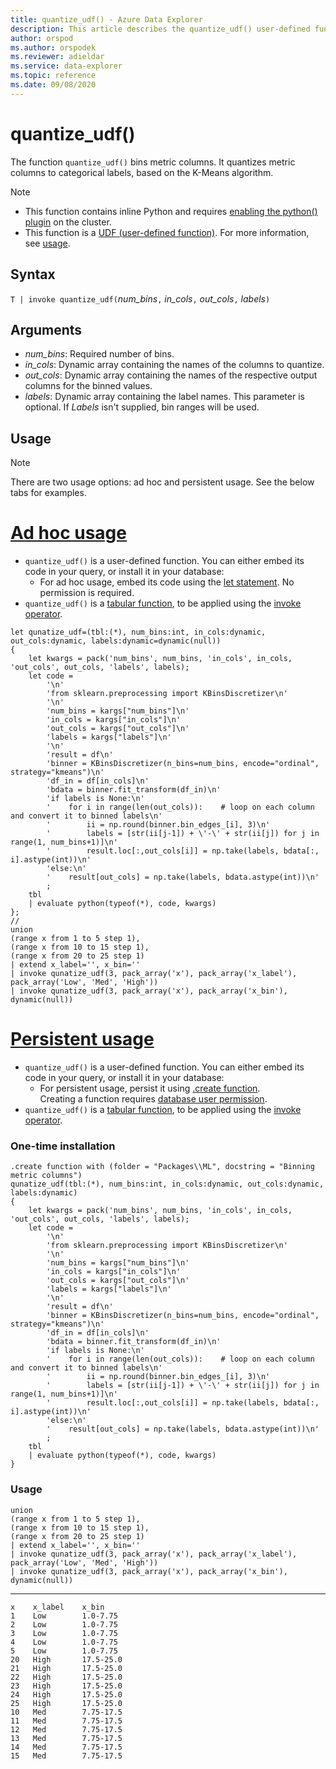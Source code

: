 ```yaml
---
title: quantize_udf() - Azure Data Explorer
description: This article describes the quantize_udf() user-defined function in Azure Data Explorer.
author: orspod
ms.author: orspodek
ms.reviewer: adieldar
ms.service: data-explorer
ms.topic: reference
ms.date: 09/08/2020
---
```

# quantize_udf()


The function `quantize_udf()` bins metric columns. It quantizes metric columns to categorical labels, based on the K-Means algorithm.

> [!NOTE]
>* This function contains inline Python and requires [enabling the python() plugin](../query/pythonplugin.md#enable-the-plugin) on the cluster.
>* This function is a [UDF (user-defined function)](../query/functions/user-defined-functions.md). For more information, see [usage](#usage).

## Syntax

`T | invoke quantize_udf(`*num_bins*`,` *in_cols*`,` *out_cols*`,` *labels*`)`

## Arguments

* *num_bins*: Required number of bins.
* *in_cols*: Dynamic array containing the names of the columns to quantize.
* *out_cols*: Dynamic array containing the names of the respective output columns for the binned values.
* *labels*: Dynamic array containing the label names. This parameter is optional. If *Labels* isn't supplied, bin ranges will be used.

## Usage

> [!NOTE]
> There are two usage options: ad hoc and persistent usage. See the below tabs for examples.

# [Ad hoc usage](#tab/adhoc)

* `quantize_udf()` is a user-defined function. You can either embed its code in your query, or install it in your database:
    * For ad hoc usage, embed its code using the [let statement](../query/letstatement.md). No permission is required.
* `quantize_udf()` is a [tabular function](../query/functions/user-defined-functions.md#tabular-function), to be applied using the [invoke operator](../query/invokeoperator.md).

<!-- csl: https://help.kusto.windows.net:443/Samples -->
```kusto
let qunatize_udf=(tbl:(*), num_bins:int, in_cols:dynamic, out_cols:dynamic, labels:dynamic=dynamic(null))
{
    let kwargs = pack('num_bins', num_bins, 'in_cols', in_cols, 'out_cols', out_cols, 'labels', labels);
    let code =
        '\n'
        'from sklearn.preprocessing import KBinsDiscretizer\n'
        '\n'
        'num_bins = kargs["num_bins"]\n'
        'in_cols = kargs["in_cols"]\n'
        'out_cols = kargs["out_cols"]\n'
        'labels = kargs["labels"]\n'
        '\n'
        'result = df\n'
        'binner = KBinsDiscretizer(n_bins=num_bins, encode="ordinal", strategy="kmeans")\n'
        'df_in = df[in_cols]\n'
        'bdata = binner.fit_transform(df_in)\n'
        'if labels is None:\n'
        '    for i in range(len(out_cols)):    # loop on each column and convert it to binned labels\n'
        '        ii = np.round(binner.bin_edges_[i], 3)\n'
        '        labels = [str(ii[j-1]) + \'-\' + str(ii[j]) for j in range(1, num_bins+1)]\n'
        '        result.loc[:,out_cols[i]] = np.take(labels, bdata[:, i].astype(int))\n'
        'else:\n'
        '    result[out_cols] = np.take(labels, bdata.astype(int))\n'
        ;
    tbl
    | evaluate python(typeof(*), code, kwargs)
};
//
union 
(range x from 1 to 5 step 1),
(range x from 10 to 15 step 1),
(range x from 20 to 25 step 1)
| extend x_label='', x_bin=''
| invoke qunatize_udf(3, pack_array('x'), pack_array('x_label'), pack_array('Low', 'Med', 'High'))
| invoke qunatize_udf(3, pack_array('x'), pack_array('x_bin'), dynamic(null))
```

# [Persistent usage](#tab/persistent)

* `quantize_udf()` is a user-defined function. You can either embed its code in your query, or install it in your database:
    * For persistent usage, persist it using [.create function](../management/create-function.md). <br>
        Creating a function requires [database user permission](../management/access-control/role-based-authorization.md).
* `quantize_udf()` is a [tabular function](../query/functions/user-defined-functions.md#tabular-function), to be applied using the [invoke operator](../query/invokeoperator.md).

### One-time installation

<!-- csl: https://help.kusto.windows.net:443/Samples -->
```kusto
.create function with (folder = "Packages\\ML", docstring = "Binning metric columns")
qunatize_udf(tbl:(*), num_bins:int, in_cols:dynamic, out_cols:dynamic, labels:dynamic)
{
    let kwargs = pack('num_bins', num_bins, 'in_cols', in_cols, 'out_cols', out_cols, 'labels', labels);
    let code =
        '\n'
        'from sklearn.preprocessing import KBinsDiscretizer\n'
        '\n'
        'num_bins = kargs["num_bins"]\n'
        'in_cols = kargs["in_cols"]\n'
        'out_cols = kargs["out_cols"]\n'
        'labels = kargs["labels"]\n'
        '\n'
        'result = df\n'
        'binner = KBinsDiscretizer(n_bins=num_bins, encode="ordinal", strategy="kmeans")\n'
        'df_in = df[in_cols]\n'
        'bdata = binner.fit_transform(df_in)\n'
        'if labels is None:\n'
        '    for i in range(len(out_cols)):    # loop on each column and convert it to binned labels\n'
        '        ii = np.round(binner.bin_edges_[i], 3)\n'
        '        labels = [str(ii[j-1]) + \'-\' + str(ii[j]) for j in range(1, num_bins+1)]\n'
        '        result.loc[:,out_cols[i]] = np.take(labels, bdata[:, i].astype(int))\n'
        'else:\n'
        '    result[out_cols] = np.take(labels, bdata.astype(int))\n'
        ;
    tbl
    | evaluate python(typeof(*), code, kwargs)
}
```

### Usage

<!-- csl: https://help.kusto.windows.net:443/Samples -->
```kusto
union 
(range x from 1 to 5 step 1),
(range x from 10 to 15 step 1),
(range x from 20 to 25 step 1)
| extend x_label='', x_bin=''
| invoke qunatize_udf(3, pack_array('x'), pack_array('x_label'), pack_array('Low', 'Med', 'High'))
| invoke qunatize_udf(3, pack_array('x'), pack_array('x_bin'), dynamic(null))
```

---

<!-- csl: https://help.kusto.windows.net:443/Samples -->
```kusto
x    x_label    x_bin
1    Low        1.0-7.75
2    Low        1.0-7.75
3    Low        1.0-7.75
4    Low        1.0-7.75
5    Low        1.0-7.75
20   High       17.5-25.0
21   High       17.5-25.0
22   High       17.5-25.0
23   High       17.5-25.0
24   High       17.5-25.0
25   High       17.5-25.0
10   Med        7.75-17.5
11   Med        7.75-17.5
12   Med        7.75-17.5
13   Med        7.75-17.5
14   Med        7.75-17.5
15   Med        7.75-17.5
```

